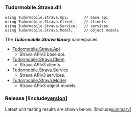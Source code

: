 ### Tudormobile.Strava.dll

```
using Tudormobile.Strava.Api;       // base api
using Tudormobile.Strava.Client;    // clients
using Tudormobile.Strava.Service;   // services
using Tudormobile.Strava.Model;     // object models
```

The ***Tudormobile.Strava library*** namespaces

- [Tudormobile.Strava.Api](Tudormobile.Strava.Api.yml)
    - Strava APIv3 base api.
- [Tudormobile.Strava.Client](Tudormobile.Strava.Client.yml)
    - Strava APIv3 clients.
- [Tudormobile.Strava.Service](Tudormobile.Strava.Service.yml)
    - Strava APIv3 services.
- [Tudormobile.Strava.Model](Tudormobile.Strava.Model.yml)
    - Strava APIv3 object models.
    
### Release [!include[version](../../src/Strava/bin/release/ver.txt)]
Latest unit testing results are shown below.
[!include[summary](../../output/SummaryGithub.md)]